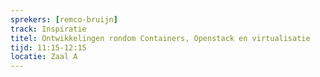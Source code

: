 ```yaml
---
sprekers: [remco-bruijn]
track: Inspiratie
titel: Ontwikkelingen rondom Containers, Openstack en virtualisatie
tijd: 11:15-12:15
locatie: Zaal A
---
```

